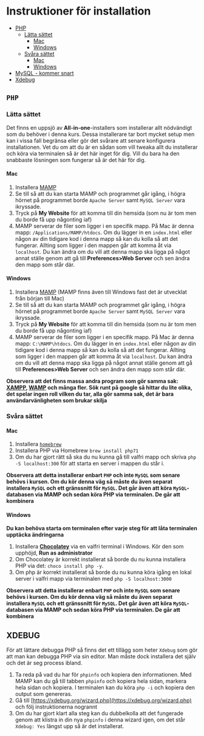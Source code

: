 # Instruktioner för installation

* [PHP](#php)
   - [Lätta sättet](#lätta-sättet)
      - [Mac](#mac)
      - [Windows](#windows)
  - [Svåra sättet](#svåra-sättet)
     - [Mac](#mac-1)
      - [Windows](#windows-1)
* [MySQL - kommer snart]()
* [Xdebug](#xdebug)

## `PHP`

### Lätta sättet

Det finns en uppsjö av **All-in-one**-installers som installerar allt nödvändigt som du behöver i denna kurs. Dessa installerare tar bort mycket setup men kan i vissa fall begränsa eller gör det svårare
att senare konfigurera installationen. Vet du om att du är en sådan som vill tweaka allt du installerar och köra via terminalen så är det här inget för dig. Vill du bara ha den snabbaste lösningen som fungerar
så är det här för dig. 

#### Mac

1. Installera [MAMP](https://www.mamp.info/en/)
2. Se till så att du kan starta MAMP och programmet går igång, i högra hörnet på programmet borde `Apache Server` samt `MySQL Server` vara ikryssade.
3. Tryck på **My Website** för att komma till din hemsida (som nu är tom men du borde få upp någonting iaf)
4. MAMP serverar de filer som ligger i en specifik mapp. På Mac är denna mapp: `/Applications/MAMP/htdocs`. Om du lägger in en `index.html` eller någon av din tidigare kod i denna mapp så kan du kolla så att det fungerar. Allting som ligger i den mappen går att komma åt via `localhost`. Du kan ändra om du vill att denna mapp ska ligga på något annat ställe genom att gå till **Preferences>Web Server** och sen ändra den mapp som står där.

#### Windows

1. Installera [MAMP](https://www.mamp.info/en/) (MAMP finns även till Windows fast det är utvecklat från början till Mac)
2. Se till så att du kan starta MAMP och programmet går igång, i högra hörnet på programmet borde `Apache Server` samt `MySQL Server` vara ikryssade.
3. Tryck på **My Website** för att komma till din hemsida (som nu är tom men du borde få upp någonting iaf)
4. MAMP serverar de filer som ligger i en specifik mapp. På Mac är denna mapp: `C:\MAMP\htdocs`. Om du lägger in en `index.html` eller någon av din tidigare kod i denna mapp så kan du kolla så att det fungerar. Allting som ligger i den mappen går att komma åt via `localhost`. Du kan ändra om du vill att denna mapp ska ligga på något annat ställe genom att gå till **Preferences>Web Server** och sen ändra den mapp som står där.

**Observera att det finns massa andra program som gör samma sak: [XAMPP](https://www.apachefriends.org/index.html), [WAMP](http://www.wampserver.com/en/) och många fler. Sök runt på google så hittar du lite olika, det spelar ingen roll vilken du tar, alla gör samma sak, det är bara användarvänligheten som brukar skilja**

### Svåra sättet

#### Mac

1. Installera [`homebrew`](https://brew.sh/)
2. Installera PHP via Homebrew `brew install php71`
3. Om du har gjort rätt så ska du nu kunna gå till valfri mapp och skriva `php -S localhost:300` för att starta en server i mappen du står i.

**Observera att detta installerar enbart `PHP` och inte `MySQL` som senare behövs i kursen. Om du kör denna väg så måste du även separat installera `MySQL` och ett gränssnitt för `MySQL`. Det går även att köra `MySQL`-databasen via MAMP och sedan köra PHP via terminalen. De går att kombinera**

#### Windows

**Du kan behöva starta om terminalen efter varje steg för att låta terminalen upptäcka ändringarna**

1. Installera [**Chocolatey**](https://chocolatey.org/) via en valfri terminal i Windows. Kör den som upphöjd, **Run as administrator**
2. Om Chocolatey är korrekt installerat så borde du nu kunna installera PHP via det: `choco install php -y`.
3. Om php är korrekt installerat så borde du nu kunna köra igång en lokal server i valfri mapp via terminalen med `php -S localhost:3000`

**Observera att detta installerar enbart `PHP` och inte `MySQL` som senare behövs i kursen. Om du kör denna väg så måste du även separat installera `MySQL` och ett gränssnitt för `MySQL`. Det går även att köra `MySQL`-databasen via MAMP och sedan köra PHP via terminalen. De går att kombinera**


## XDEBUG

För att lättare debugga PHP så finns det ett tillägg som heter `Xdebug` som gör att man kan debugga PHP via sin editor. Man måste dock installera det själv och det är seg process ibland.

1. Ta reda på vad du har för `phpinfo` och kopiera den informationen. Med MAMP kan du gå till tabben `phpinfo` och kopiera hela sidan, markera hela sidan och kopiera. I terminalen kan du köra `php -i` och kopiera den output som genereras.
2. Gå till [https://xdebug.org/wizard.php](https://xdebug.org/wizard.php) och följ instruktionerna nogrannt
3. Om du har gjort klart alla steg kan du dubbelkolla att det fungerade genom att klistra in din nya `phpinfo` i denna wizard igen, om det står `Xdebug: Yes` längst upp så är det installerat.
